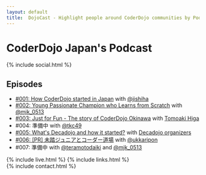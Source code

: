 ```yaml
---
layout: default
title:  DojoCast - Highlight people around CoderDojo communities by Podcast
---
```


# CoderDojo Japan's Podcast

{% include social.html %}
 
## Episodes

- [#001: How CoderDojo started in Japan](/1) with [@jishiha](https://twitter.com/jishiha)
- [#002: Young Passionate Champion who Learns from Scratch](/2) with [@mjk_0513](https://twitter.com/mjk_0513)
- [#003: Just for Fun - The story of CoderDojo Okinawa](/3) with [Tomoaki Higa](https://www.facebook.com/tomoakihjiji)
- #004: 準備中 with [@tkc49](https://twitter.com/tkc49)
- [#005: What's Decadojo and how it started?](/5) with [Decadojo organizers](https://peraichi.com/landing_pages/view/decadojo)
- [#006: [PR] 未踏ジュニアとコーダー道場](/6) with <a href="https://twitter.com/ukkaripon">@ukkaripon</a>
- #007: 準備中 with [@teramotodaiki](https://twitter.com/teramotodaiki) and [@mjk_0513](https://twitter.com/mjk_0513)

{% include live.html %}
{% include links.html %}
<br />
{% include contact.html %}
<br />

